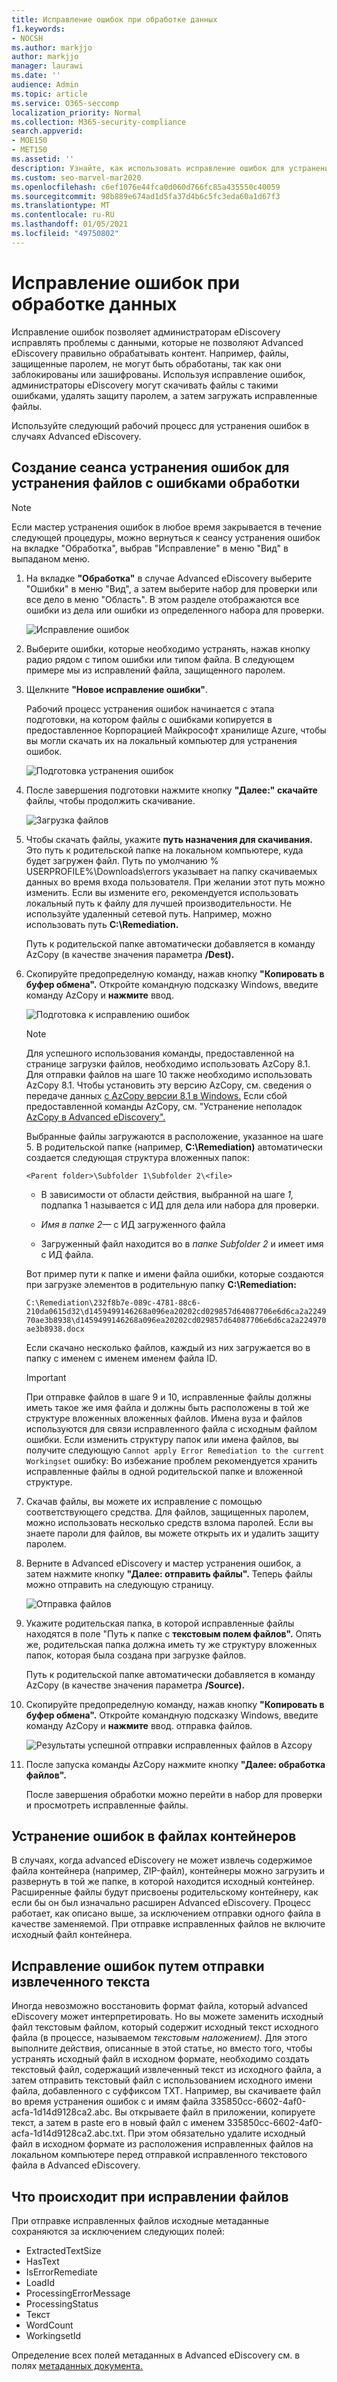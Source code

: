 ```yaml
---
title: Исправление ошибок при обработке данных
f1.keywords:
- NOCSH
ms.author: markjjo
author: markjjo
manager: laurawi
ms.date: ''
audience: Admin
ms.topic: article
ms.service: O365-seccomp
localization_priority: Normal
ms.collection: M365-security-compliance
search.appverid:
- MOE150
- MET150
ms.assetid: ''
description: Узнайте, как использовать исправление ошибок для устранения проблем с данными в Advanced eDiscovery, которые могут препятствовать правильной обработке контента.
ms.custom: seo-marvel-mar2020
ms.openlocfilehash: c6ef1076e44fca0d060d766fc85a435550c40059
ms.sourcegitcommit: 98b889e674ad1d5fa37d4b6c5fc3eda60a1d67f3
ms.translationtype: MT
ms.contentlocale: ru-RU
ms.lasthandoff: 01/05/2021
ms.locfileid: "49750802"
---
```

# <a name="error-remediation-when-processing-data"></a>Исправление ошибок при обработке данных

Исправление ошибок позволяет администраторам eDiscovery исправлять проблемы с данными, которые не позволяют Advanced eDiscovery правильно обрабатывать контент. Например, файлы, защищенные паролем, не могут быть обработаны, так как они заблокированы или зашифрованы. Используя исправление ошибок, администраторы eDiscovery могут скачивать файлы с такими ошибками, удалять защиту паролем, а затем загружать исправленные файлы.

Используйте следующий рабочий процесс для устранения ошибок в случаях Advanced eDiscovery.

## <a name="create-an-error-remediation-session-to-remediate-files-with-processing-errors"></a>Создание сеанса устранения ошибок для устранения файлов с ошибками обработки

>[!NOTE]
>Если мастер устранения ошибок в любое время закрывается в течение следующей процедуры, можно вернуться к  сеансу устранения  ошибок на вкладке "Обработка", выбрав "Исправление" в меню "Вид" в выпаданом меню. 

1. На вкладке **"Обработка"** в случае Advanced eDiscovery выберите "Ошибки" в меню "Вид", а затем выберите набор для проверки или все дело в меню "Область".    В этом разделе отображаются все ошибки из дела или ошибки из определенного набора для проверки.

   ![Исправление ошибок](../media/8c2faf1a-834b-44fc-b418-6a18aed8b81a.png)

2. Выберите ошибки, которые необходимо устранять, нажав кнопку радио рядом с типом ошибки или типом файла.  В следующем примере мы из исправлений файла, защищенного паролем.

3. Щелкните **"Новое исправление ошибки"**.

    Рабочий процесс устранения ошибок начинается с этапа подготовки, на котором файлы с ошибками копируется в предоставленное Корпорацией Майкрософт хранилище Azure, чтобы вы могли скачать их на локальный компьютер для устранения ошибок.

    ![Подготовка устранения ошибок](../media/390572ec-7012-47c4-a6b6-4cbb5649e8a8.png)

4. После завершения подготовки нажмите кнопку **"Далее:" скачайте** файлы, чтобы продолжить скачивание.

    ![Загрузка файлов](../media/6ac04b09-8e13-414a-9e24-7c75ba586363.png)

5. Чтобы скачать файлы, укажите **путь назначения для скачивания.** Это путь к родительской папке на локальном компьютере, куда будет загружен файл.  Путь по умолчанию % USERPROFILE%\Downloads\errors указывает на папку скачиваемых данных во время входа пользователя. При желании этот путь можно изменить. Если вы измените его, рекомендуется использовать локальный путь к файлу для лучшей производительности. Не используйте удаленный сетевой путь. Например, можно использовать путь **C:\Remediation.** 

   Путь к родительской папке автоматически добавляется в команду AzCopy (в качестве значения параметра **/Dest).**

6. Скопируйте предопределную команду, нажав кнопку **"Копировать в буфер обмена".** Откройте командную подсказку Windows, введите команду AzCopy и **нажмите** ввод.  

    ![Подготовка к исправлению ошибок](../media/f364ab4d-31c5-4375-b69f-650f694a2f69.png)    

    > [!NOTE]
    > Для успешного использования команды, предоставленной на странице загрузки файлов,  необходимо использовать AzCopy 8.1. Для отправки файлов на шаге 10 также необходимо использовать AzCopy 8.1. Чтобы установить эту версию AzCopy, см. сведения о передаче данных [с AzCopy версии 8.1 в Windows.](https://docs.microsoft.com/previous-versions/azure/storage/storage-use-azcopy) Если сбой предоставленной команды AzCopy, см. "Устранение неполадок [AzCopy в Advanced eDiscovery".](troubleshooting-azcopy.md)

    Выбранные файлы загружаются в расположение, указанное на шаге 5. В родительской папке (например, **C:\Remediation)** автоматически создается следующая структура вложенных папок:

    `<Parent folder>\Subfolder 1\Subfolder 2\<file>`

    - В зависимости от области действия, выбранной на шаге *1,* подпапка 1 называется с ИД для дела или набора для проверки.

    - *Имя в папке 2—* с ИД загруженного файла

    - Загруженный файл находится во в *папке Subfolder 2* и имеет имя с ИД файла.

    Вот пример пути к папке и имени файла ошибки, которые создаются при загрузке элементов в родительную папку **C:\Remediation:**

    `C:\Remediation\232f8b7e-089c-4781-88c6-210da0615d32\d1459499146268a096ea20202cd029857d64087706e6d6ca2a224970ae3b8938\d1459499146268a096ea20202cd029857d64087706e6d6ca2a224970ae3b8938.docx`

    Если скачано несколько файлов, каждый из них загружается во в папку с именем с именем именем файла ID.

    > [!IMPORTANT]
    > При отправке файлов в шаге 9 и 10, исправленные файлы должны иметь такое же имя файла и должны быть расположены в той же структуре вложенных вложенных файлов. Имена вуза и файлов используются для связи исправленного файла с исходным файлом ошибки. Если изменить структуру папок или имена файлов, вы получите следующую `Cannot apply Error Remediation to the current Workingset` ошибку: Во избежание проблем рекомендуется хранить исправленные файлы в одной родительской папке и вложенной структуре.

7. Скачав файлы, вы можете их исправление с помощью соответствующего средства. Для файлов, защищенных паролем, можно использовать несколько средств взлома паролей. Если вы знаете пароли для файлов, вы можете открыть их и удалить защиту паролем.

8. Верните в Advanced eDiscovery и мастер устранения ошибок, а затем нажмите кнопку **"Далее: отправить файлы".**  Теперь файлы можно отправить на следующую страницу.

    ![Отправка файлов](../media/af3d8617-1bab-4ecd-8de0-22e53acba240.png)

9. Укажите родительская папка, в которой исправленные файлы находятся в поле "Путь к папке с **текстовым полем файлов".** Опять же, родительская папка должна иметь ту же структуру вложенных папок, которая была создана при загрузке файлов.

    Путь к родительской папке автоматически добавляется в команду AzCopy (в качестве значения параметра **/Source).**

10. Скопируйте предопределную команду, нажав кнопку **"Копировать в буфер обмена".** Откройте командную подсказку Windows, введите команду AzCopy и **нажмите** ввод. отправка файлов.

    ![Результаты успешной отправки исправленных файлов в Azcopy](../media/ff2ff691-629f-4065-9b37-5333f937daf6.png)

11. После запуска команды AzCopy нажмите кнопку **"Далее: обработка файлов".**

    После завершения обработки можно перейти в набор для проверки и просмотреть исправленные файлы. 

## <a name="remediating-errors-in-container-files"></a>Устранение ошибок в файлах контейнеров

В случаях, когда advanced eDiscovery не может извлечь содержимое файла контейнера (например, ZIP-файл), контейнеры можно загрузить и развернуть в той же папке, в которой находится исходный контейнер. Расширенные файлы будут присвоены родительскому контейнеру, как если бы он был изначально расширен Advanced eDiscovery. Процесс работает, как описано выше, за исключением отправки одного файла в качестве заменяемой.  При отправке исправленных файлов не включите исходный файл контейнера.

## <a name="remediating-errors-by-uploading-the-extracted-text"></a>Исправление ошибок путем отправки извлеченного текста

Иногда невозможно восстановить формат файла, который advanced eDiscovery может интерпретировать. Но вы можете заменить исходный файл текстовым файлом, который содержит исходный текст исходного файла (в процессе, называемом *текстовым наложением).* Для этого выполните действия, описанные в этой статье, но вместо того, чтобы устранять исходный файл в исходном формате, необходимо создать текстовый файл, содержащий извлеченный текст из исходного файла, а затем отправить текстовый файл с использованием исходного имени файла, добавленного с суффиксом TXT. Например, вы скачиваете файл во время устранения ошибок с и имям файла 335850cc-6602-4af0-acfa-1d14d9128ca2.abc. Вы открываете файл в приложении, копируете текст, а затем в paste его в новый файл с именем 335850cc-6602-4af0-acfa-1d14d9128ca2.abc.txt. При этом обязательно удалите исходный файл в исходном формате из расположения исправленных файлов на локальном компьютере перед отправкой исправленного текстового файла в Advanced eDiscovery.

## <a name="what-happens-when-files-are-remediated"></a>Что происходит при исправлении файлов

При отправке исправленных файлов исходные метаданные сохраняются за исключением следующих полей: 

- ExtractedTextSize
- HasText
- IsErrorRemediate
- LoadId
- ProcessingErrorMessage
- ProcessingStatus
- Текст
- WordCount
- WorkingsetId

Определение всех полей метаданных в Advanced eDiscovery см. в полях [метаданных документа.](document-metadata-fields-in-advanced-ediscovery.md)
